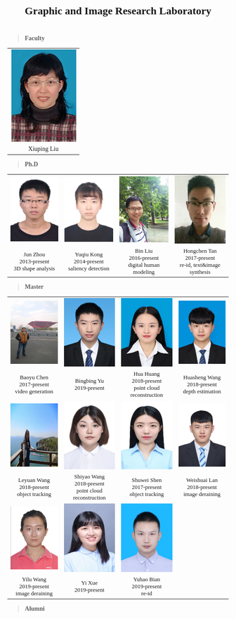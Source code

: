 <font face="Times">
<font size="5"><center><b>Graphic and Image Research Laboratory</b></center></font>
　　
  　　
	　　
	  
> **Faculty**
<table>
    <tr>
        <td><img src="im/xiupingliu.jpg" width="150"/> </td>
    </tr>
	<tr>
        <td><center>Xiuping Liu</center></td>
    </tr>
</table>




> **Ph.D**
<table>
    <tr>
        <td><img src="im/phd/junzhou.jpg" width="150px"/></td>
		<td><img src="im/phd/yuqiukong.jpg" width="150px"/></td>
		<td><img src="im/phd/binliu.jpg" width="150px"/></td>
		<td><img src="im/phd/hongchentan.jpg" width="150px"/></td>
    </tr>
	<tr>
        <td><center><font size="2">Jun Zhou<br />2013-present<br />3D shape analysis</font></center></td>
		  <td><center><font size="2">Yuqiu Kong<br />2014-present<br />saliency detection</font></center></td>
		 <td><center><font size="2">Bin Liu<br />2016-present<br />digital human modeling</font></center></td>
		  <td><center><font size="2">Hongchen Tan<br />2017-present<br />re-id, text&image synthesis</font></center></td>
    </tr>
</table>


> **Master**
<table>
    <tr>
        <td><img src="im/master/baoyuchen.jpg" width="150px"/></td>
		<td><img src="im/master/bingbingyu.jpg" width="150px"/></td>
		<td><img src="im/master/huahuang.jpg" width="150px"/></td>
		<td><img src="im/master/huashengwang.jpg" width="150px"/></td>
    </tr>
	<tr>
        <td><center><font size="2">Baoyu Chen<br />2017-present<br />video generation</font></center></td>
		  <td><center><font size="2">Bingbing Yu<br />2019-present<br /> </font></center></td>
		 <td><center><font size="2">Hua Huang<br />2018-present<br />point cloud reconstruction</font></center></td>
		  <td><center><font size="2">Huasheng Wang<br />2018-present<br />depth estimation</font></center></td>
    </tr>
	<tr>
        <td><img src="im/master/leyuanwang.jpg" width="150"/></td>
		<td><img src="im/master/shiyaowang.jpg" width="150"/></td>
		<td><img src="im/master/shuweishen.jpg" width="150"/></td>
		<td><img src="im/master/weishuailan.jpg" width="150"/></td>
    </tr>
	<tr>
        <td><center><font size="2">Leyuan Wang<br />2018-present<br />object tracking</font></center></td>
		  <td><center><font size="2">Shiyao Wang<br />2018-present<br />point cloud reconstruction</font></center></td>
		 <td><center><font size="2">Shuwei Shen<br />2017-present<br />object tracking</font></center></td>
		  <td><center><font size="2">Weishuai Lan<br />2018-present<br />image deraining</font></center></td>
    </tr>
		<tr>
        <td><img src="im/master/yiluwang.jpg" width="150px"/></td>
		<td><img src="im/master/yixue.jpg" width="150px"/></td>
		<td><img src="im/master/yuhaobian.jpg" width="150px"/></td>
    </tr>
	<tr>
        <td><center><font size="2">Yilu Wang<br />2019-present<br />image deraining</font></center></td>
		  <td><center><font size="2">Yi Xue<br />2019-present<br /> </font></center></td>
		 <td><center><font size="2">Yuhao Bian<br />2019-present<br />re-id</font></center></td>
    </tr>
	
</table>


> **Alumni**



</font>